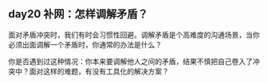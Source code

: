## day20 补网：怎样调解矛盾？

面对矛盾冲突时，我们有时会习惯性回避。调解矛盾是个高难度的沟通场景，当你必须出面调解一个矛盾时，你通常的办法是什么？

你是否遇到过这种情况：你本来要调解他人之间的矛盾，结果不慎把自己卷入了冲突中？面对这样的难题，有没有工具化的解决方案？

